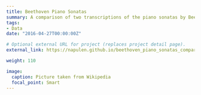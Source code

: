 ```yaml
---
title: Beethoven Piano Sonatas
summary: A comparison of two transcriptions of the piano sonatas by Beethoven.
tags:
- Data
date: "2016-04-27T00:00:00Z"

# Optional external URL for project (replaces project detail page).
external_link: https://napulen.github.io/beethoven_piano_sonatas_comparison/

weight: 110

image:
  caption: Picture taken from Wikipedia
  focal_point: Smart
---
```

